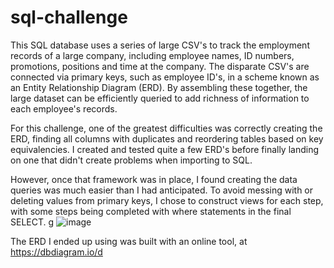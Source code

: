 # sql-challenge

  This SQL database uses a series of large CSV's to track the employment records of a large company, including employee names, ID numbers, promotions, positions and time at the company. The disparate CSV's are connected via primary keys, such as employee ID's, in a scheme known as an Entity Relationship Diagram (ERD). By assembling these together, the large dataset can be efficiently queried to add richness of information to each employee's records. 

For this challenge, one of the greatest difficulties was correctly creating the ERD, finding all columns with duplicates and reordering tables based on key equivalencies. I created and tested quite a few ERD's before finally landing on one that didn't create problems when importing to SQL. 

However, once that framework was in place, I found creating the data queries was much easier than I had anticipated. To avoid messing with or deleting values from primary keys, I chose to construct views for each step, with some steps being completed with where statements in the final SELECT. 
g
![image](https://user-images.githubusercontent.com/79113826/142298994-36a23487-3e63-49d0-a349-95964acb6734.png)

The ERD I ended up using was built with an online tool, at https://dbdiagram.io/d 
